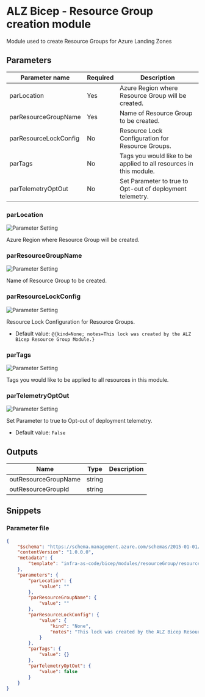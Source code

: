 # ALZ Bicep - Resource Group creation module

Module used to create Resource Groups for Azure Landing Zones

## Parameters

Parameter name | Required | Description
-------------- | -------- | -----------
parLocation    | Yes      | Azure Region where Resource Group will be created.
parResourceGroupName | Yes      | Name of Resource Group to be created.
parResourceLockConfig | No       | Resource Lock Configuration for Resource Groups.
parTags        | No       | Tags you would like to be applied to all resources in this module.
parTelemetryOptOut | No       | Set Parameter to true to Opt-out of deployment telemetry.

### parLocation

![Parameter Setting](https://img.shields.io/badge/parameter-required-orange?style=flat-square)

Azure Region where Resource Group will be created.

### parResourceGroupName

![Parameter Setting](https://img.shields.io/badge/parameter-required-orange?style=flat-square)

Name of Resource Group to be created.

### parResourceLockConfig

![Parameter Setting](https://img.shields.io/badge/parameter-optional-green?style=flat-square)

Resource Lock Configuration for Resource Groups.

- Default value: `@{kind=None; notes=This lock was created by the ALZ Bicep Resource Group Module.}`

### parTags

![Parameter Setting](https://img.shields.io/badge/parameter-optional-green?style=flat-square)

Tags you would like to be applied to all resources in this module.

### parTelemetryOptOut

![Parameter Setting](https://img.shields.io/badge/parameter-optional-green?style=flat-square)

Set Parameter to true to Opt-out of deployment telemetry.

- Default value: `False`

## Outputs

Name | Type | Description
---- | ---- | -----------
outResourceGroupName | string |
outResourceGroupId | string |

## Snippets

### Parameter file

```json
{
    "$schema": "https://schema.management.azure.com/schemas/2015-01-01/deploymentParameters.json#",
    "contentVersion": "1.0.0.0",
    "metadata": {
        "template": "infra-as-code/bicep/modules/resourceGroup/resourceGroup.json"
    },
    "parameters": {
        "parLocation": {
            "value": ""
        },
        "parResourceGroupName": {
            "value": ""
        },
        "parResourceLockConfig": {
            "value": {
                "kind": "None",
                "notes": "This lock was created by the ALZ Bicep Resource Group Module."
            }
        },
        "parTags": {
            "value": {}
        },
        "parTelemetryOptOut": {
            "value": false
        }
    }
}
```
